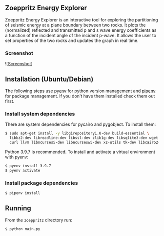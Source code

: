 
## Zoeppritz Energy Explorer

Zoeppritz Energy Explorer is an interactive tool for exploring the partitioning of seismic energy at a plane boundary between two rocks. It plots the (normalized) reflected and transmitted p and s wave energy coefficients as a function of the incident angle of the incident p-wave. It allows the user to set properties of the two rocks and updates the graph in real time. 

### Screenshot
![[Screenshot](./screenshot.png)]

## Installation (Ubuntu/Debian)
The following steps use [pyenv](https://github.com/pyenv/pyenv#installation) for python version management and [pipenv](https://pypi.org/project/pipenv/) for package management. If you don't have them installed check them out first.

### Install system dependencies
There are system dependencies for pycairo and pygobject. To install them: 

```sh
$ sudo apt-get install -y libgirepository1.0-dev build-essential \
  libbz2-dev libreadline-dev libssl-dev zlib1g-dev libsqlite3-dev wget \
  curl llvm libncurses5-dev libncursesw5-dev xz-utils tk-dev libcairo2-dev \
```

Python 3.9.7 is recommended. To install and activate a virtual environment with pyenv:
```sh
$ pyenv install 3.9.7
$ pyenv activate
```

### Install package dependencies
```sh
$ pipenv install
```

## Running
From the `zoeppritz` directory run:
```sh
$ python main.py
```


